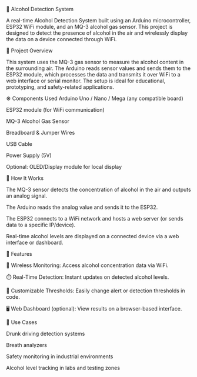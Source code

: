 🍷 Alcohol Detection System

  A real-time Alcohol Detection System built using an Arduino microcontroller, ESP32 WiFi module, and an MQ-3 alcohol gas sensor. This project is designed to detect the presence of alcohol in the air and wirelessly display the data on a device connected through WiFi.

📌 Project Overview

  This system uses the MQ-3 gas sensor to measure the alcohol content in the surrounding air. The Arduino reads sensor values and sends them to the ESP32 module, which processes the data and transmits it over WiFi to a web interface or serial monitor. The setup is ideal for educational, prototyping, and safety-related applications.

⚙️ Components Used
  Arduino Uno / Nano / Mega (any compatible board)

  ESP32 module (for WiFi communication)

  MQ-3 Alcohol Gas Sensor

  Breadboard & Jumper Wires

  USB Cable

  Power Supply (5V)

  Optional: OLED/Display module for local display



🧠 How It Works

  The MQ-3 sensor detects the concentration of alcohol in the air and outputs an analog signal.

  The Arduino reads the analog value and sends it to the ESP32.

  The ESP32 connects to a WiFi network and hosts a web server (or sends data to a specific IP/device).

  Real-time alcohol levels are displayed on a connected device via a web interface or dashboard.


📶 Features
  
  📡 Wireless Monitoring: Access alcohol concentration data via WiFi.

  ⏱️ Real-Time Detection: Instant updates on detected alcohol levels.

  🔧 Customizable Thresholds: Easily change alert or detection thresholds in code.

  🖥️ Web Dashboard (optional): View results on a browser-based interface.


🚨 Use Cases

  Drunk driving detection systems

  Breath analyzers

  Safety monitoring in industrial environments

  Alcohol level tracking in labs and testing zones
